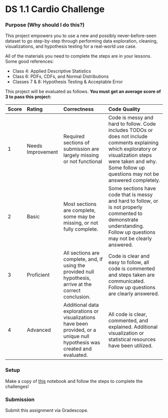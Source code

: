 # DS 1.1 Cardio Challenge

### Purpose (Why should I do this?)

This project empowers you to use a new and possibly never-before-seen dataset to go step-by-step through performing data exploration, cleaning, visualizations, and hypothesis testing for a real-world use case.

All of the materials you need to complete the steps are in your lessons. Some good references:

- Class 4: Applied Descriptive Statistics
- Class 6: PDFs, CDFs, and Normal Distributions
- Classes 7 & 8: Hypothesis Testing & Acceptable Error

This project will be evaluated as follows. **You must get an average score of 3 to pass this project:**

| Score | Rating   |        Correctness        |     Code Quality   |
| :------------- | :------------- | :------------- | :------------- |
|  1  | Needs Improvement | Required sections of submission are largely missing or not functional | Code is messy and hard to follow. Code includes TODOs or does not include comments explaining which exploratory or visualization steps were taken and why. Some follow up questions may not be answered completely. |
|  2  | Basic | Most sections are complete, some may be missing, or not fully complete. | Some sections have code that is messy and hard to follow, or is not properly commented to demonstrate understanding. Follow up questions may not be clearly answered. |
|  3  | Proficient | All sections are complete, and, if using the provided null hypothesis, arrive at the correct conclusion. | Code is clear and easy to follow, all code is commented and steps taken are communicated. Follow up questions are clearly answered. |
|  4  | Advanced | Additional data explorations or visualizations have been provided, or a unique null hypothesis was created and evaluated. | All code is clear, commented, and explained. Additional visualization or statistical resources have been utilized. |

### Setup

Make a copy of [this](https://colab.research.google.com/drive/1RduyfteMuVXm45jLXsmOMpNkm0N_zYEh?usp=sharing) notebook and follow the steps to complete the challenges!

### Submission

Submit this assignment via Gradescope.
